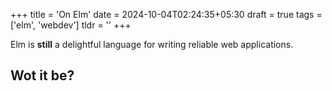 +++
title = 'On Elm'
date = 2024-10-04T02:24:35+05:30
draft = true
tags = ['elm', 'webdev']
tldr = ''
+++

Elm is __still__ a delightful language for writing reliable web applications.

<!--more-->

## Wot it be?
